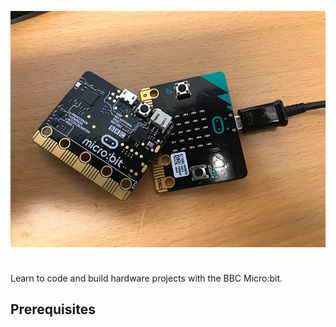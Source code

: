 <onlyinclude><includeonly>![Microbit Logo](../files/Microbit-2242373_640.jpg
"Microbit Logo")

<div style="clear: both; height:10px;">

</div>

</includeonly>Learn to code and build hardware projects with the BBC
Micro:bit. </onlyinclude>

## Prerequisites
